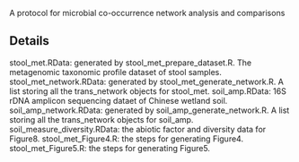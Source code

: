 A protocol for microbial co-occurrence network analysis and comparisons

## Details

stool_met.RData: generated by stool_met_prepare_dataset.R. The metagenomic taxonomic profile dataset of stool samples.  
stool_met_network.RData: generated by stool_met_generate_network.R. A list storing all the trans_network objects for stool_met.
soil_amp.RData: 16S rDNA amplicon sequencing dataet of Chinese wetland soil.
soil_amp_network.RData: generated by soil_amp_generate_network.R. A list storing all the trans_network objects for soil_amp.
soil_measure_diversity.RData: the abiotic factor and diversity data for Figure8.
stool_met_Figure4.R: the steps for generating Figure4.
stool_met_Figure5.R: the steps for generating Figure5.

